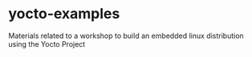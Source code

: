 # yocto-examples
Materials related to a workshop to build an embedded linux distribution using the Yocto Project

